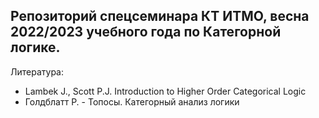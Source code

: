 Репозиторий спецсеминара КТ ИТМО, весна 2022/2023 учебного года по Категорной логике.
---------------------------------------------------------------

Литература:
+ Lambek J., Scott P.J. Introduction to Higher Order Categorical Logic
+ Голдблатт Р. - Топосы. Категорный анализ логики




